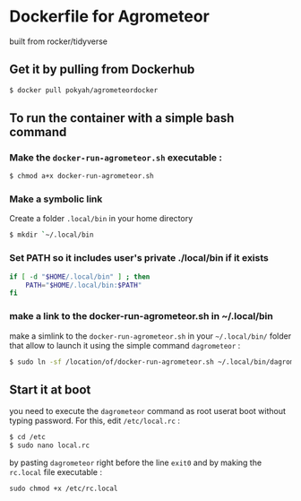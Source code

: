 # Dockerfile for Agrometeor

built from rocker/tidyverse

## Get it by pulling from Dockerhub

```bash
$ docker pull pokyah/agrometeordocker
```

## To run the container with a simple bash command

### Make the `docker-run-agrometeor.sh` executable :

```bash
$ chmod a+x docker-run-agrometeor.sh
```

### Make a symbolic link

Create a folder `.local/bin` in your home directory

```bash
$ mkdir `~/.local/bin
```

### Set PATH so it includes user's private ./local/bin if it exists

```bash
if [ -d "$HOME/.local/bin" ] ; then
    PATH="$HOME/.local/bin:$PATH"
fi
```
### make a link to the docker-run-agrometeor.sh in ~/.local/bin

make a simlink to the `docker-run-agrometeor.sh` in your `~/.local/bin/` folder that allow to launch it using the simple command `dagrometeor` :

```bash
$ sudo ln -sf /location/of/docker-run-agrometeor.sh ~/.local/bin/dagrometeor
```

## Start it at boot

you need to execute the `dagrometeor` command as root userat boot without typing password. For this, edit `/etc/local.rc` :


```bash
$ cd /etc
$ sudo nano local.rc
```

by pasting `dagrometeor` right before the line `exit0` and by making the `rc.local` file executable : 

`sudo chmod +x /etc/rc.local`
